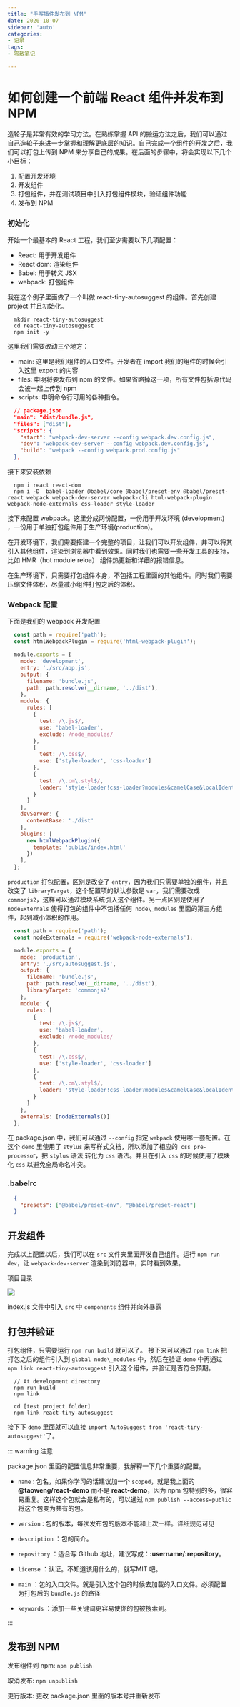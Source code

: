 ```yaml
---
title: "手写插件发布到 NPM"
date: 2020-10-07
sidebar: 'auto'
categories:
- 记录
tags:
- 零散笔记

---
```






# 如何创建一个前端 React 组件并发布到 NPM



造轮子是非常有效的学习方法。在熟练掌握 API 的搬运方法之后，我们可以通过自己造轮子来进一步掌握和理解更底层的知识。自己完成一个组件的开发之后，我们可以打包上传到 NPM 来分享自己的成果。在后面的步骤中，将会实现以下几个小目标：

1. 配置开发环境
2. 开发组件
3. 打包组件，并在测试项目中引入打包组件模块，验证组件功能
4. 发布到 NPM

### 初始化

开始一个最基本的 React 工程，我们至少需要以下几项配置：

* React: 用于开发组件
* React dom: 渲染组件
* Babel: 用于转义 JSX
* webpack: 打包组件

我在这个例子里面做了一个叫做 react-tiny-autosuggest 的组件。首先创建 project 并且初始化。

```shell
  mkdir react-tiny-autosuggest
  cd react-tiny-autosuggest
  npm init -y
```

这里我们需要改动三个地方：

* main: 这里是我们组件的入口文件。开发者在 import 我们的组件的时候会引入这里 export 的内容
* files: 申明将要发布到 npm 的文件。如果省略掉这一项，所有文件包括源代码会被一起上传到 npm
* scripts: 申明命令行可用的各种指令。

```json
  // package.json
  "main": "dist/bundle.js",
  "files": ["dist"],
  "scripts": {
    "start": "webpack-dev-server --config webpack.dev.config.js",
    "dev": "webpack-dev-server --config webpack.dev.config.js",
    "build": "webpack --config webpack.prod.config.js"
  },
```



接下来安装依赖

```shell
  npm i react react-dom
  npm i -D  babel-loader @babel/core @babel/preset-env @babel/preset-react webpack webpack-dev-server webpack-cli html-webpack-plugin webpack-node-externals css-loader style-loader 
```

接下来配置 webpack。这里分成两份配置，一份用于开发环境 (development) ，一份用于单独打包组件用于生产环境(production)。

在开发环境下，我们需要搭建一个完整的项目，让我们可以开发组件，并可以将其引入其他组件，渲染到浏览器中看到效果。同时我们也需要一些开发工具的支持，比如 HMR（hot module reloa） 组件热更新和详细的报错信息。

在生产环境下，只需要打包组件本身，不包括工程里面的其他组件。同时我们需要压缩文件体积，尽量减小组件打包之后的体积。

### Webpack 配置

下面是我们的 webpack 开发配置

```js
  const path = require('path');
  const htmlWebpackPlugin = require('html-webpack-plugin');

  module.exports = {
    mode: 'development',
    entry: './src/app.js',
    output: {
      filename: 'bundle.js',
      path: path.resolve(__dirname, '../dist'),
    },
    module: {
      rules: [
        {
          test: /\.js$/,
          use: 'babel-loader',
          exclude: /node_modules/
        },
        {
          test: /\.css$/,
          use: ['style-loader', 'css-loader']
        },
        {
          test: /\.cm\.styl$/,
          loader: 'style-loader!css-loader?modules&camelCase&localIdentName=[local]-[hash:base64:5]!stylus-loader'
        }
      ]
    },
    devServer: {
      contentBase: './dist'
    },
    plugins: [
      new htmlWebpackPlugin({
        template: 'public/index.html'
      })
    ],
  };
```

`production` 打包配置，区别是改变了 `entry`，因为我们只需要单独的组件，并且改变了 `libraryTarget`，这个配置项的默认参数是 `var`，我们需要改成 `commonjs2`，这样可以通过模块系统引入这个组件。另一点区别是使用了 `nodeExternals` 使得打包的组件中不包括任何` node\_modules` 里面的第三方组件，起到减小体积的作用。

```js
  const path = require('path');
  const nodeExternals = require('webpack-node-externals');

  module.exports = {
    mode: 'production',
    entry: './src/autosuggest.js',
    output: {
      filename: 'bundle.js',
      path: path.resolve(__dirname, '../dist'),
      libraryTarget: 'commonjs2'
    },
    module: {
      rules: [
        {
          test: /\.js$/,
          use: 'babel-loader',
          exclude: /node_modules/
        },
        {
          test: /\.css$/,
          use: ['style-loader', 'css-loader']
        },
        {
          test: /\.cm\.styl$/,
          loader: 'style-loader!css-loader?modules&camelCase&localIdentName=[local]-[hash:base64:5]!stylus-loader'
        }
      ]
    },
    externals: [nodeExternals()]
  };
```

在 package.json 中，我们可以通过 `--config` 指定 `webpack` 使用哪一套配置。在这个 `demo` 里使用了 `stylus` 来写样式文档，所以添加了相应的` css pre-processo`r，把 `stylus` 语法 转化为 `css` 语法。并且在引入 `css` 的时候使用了模块化 `css` 以避免全局命名冲突。

### .babelrc

```json
  {
    "presets": ["@babel/preset-env", "@babel/preset-react"]
  }
```

## 开发组件

完成以上配置以后，我们可以在 `src` 文件夹里面开发自己组件。运行 `npm run dev`，让 `webpack-dev-server` 渲染到浏览器中，实时看到效果。

项目目录

<img src="https://my-blog-leo.oss-cn-chengdu.aliyuncs.com/context.png" style="tansform:scale(0.5)"/>

index.js 文件中引入 `src` 中 `components` 组件并向外暴露

## 打包并验证

打包组件，只需要运行 `npm run build` 就可以了。
 接下来可以通过 `npm link` 把打包之后的组件引入到 `global node\_modules` 中，然后在验证 `demo` 中再通过 `npm link react-tiny-autosuggest` 引入这个组件，并验证是否符合预期。

```shell
  // At development directory
  npm run build
  npm link

  cd [test project folder]
  npm link react-tiny-autosuggest
```

接下下 `demo` 里面就可以直接 `import AutoSuggest from 'react-tiny-autosuggest'`了。

::: warning 注意

package.json 里面的配置信息非常重要，我解释一下几个重要的配置。

* `name` : 包名，如果你学习的话建议加一个 `scoped`，就是我上面的 **@taoweng/react-demo** 而不是 **react-demo**，因为 npm 包特别的多，很容易重复。这样这个包就会是私有的，可以通过 `npm publish --access=public` 将这个包变为共有的包。

* `version` : 包的版本，每次发布包的版本不能和上次一样。详细规范可见
* `description` ：包的简介。
* `repository` ：适合写 Github 地址，建议写成：**:username/:repository**。
* `license` ：认证。不知道该用什么的，就写MIT 吧。
* `main` ：包的入口文件。就是引入这个包的时候去加载的入口文件。必须配置为打包后的 `bundle.js` 的路径
* `keywords` ：添加一些关键词更容易使你的包被搜索到。

:::

## 发布到 NPM

发布组件到 npm: `npm publish`

取消发布: `npm unpublish`

更行版本: 更改 package.json 里面的版本号并重新发布
